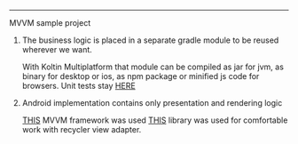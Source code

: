---
MVVM sample project

1. The business logic is placed in a separate gradle module to be reused wherever we want. 

    With Koltin Multiplatform that module can be compiled as jar for jvm, as binary for desktop or ios, as npm package or minified js code for browsers.
    Unit tests stay [HERE](https://github.com/Link184/MvvmSample/tree/master/core/src/jvmTest)

2. Android implementation contains only presentation and rendering logic

    [THIS](https://github.com/Link184/ArchitectureMVVM) MVVM framework was used 
    [THIS](https://github.com/Link184/KidAdapter) library was used for comfortable work with recycler view adapter.
